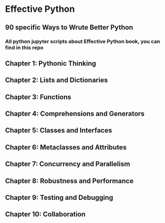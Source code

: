 # Effective Python

## 90 specific Ways to Wrute Better Python

### All python jupyter scripts about Effective Python book, you can find in this repo

## Chapter 1: Pythonic Thinking
## Chapter 2: Lists and Dictionaries 
## Chapter 3: Functions 
## Chapter 4: Comprehensions and Generators 
## Chapter 5: Classes and Interfaces 
## Chapter 6: Metaclasses and Attributes 
## Chapter 7: Concurrency and Parallelism 
## Chapter 8: Robustness and Performance 
## Chapter 9: Testing and Debugging 
## Chapter 10: Collaboration